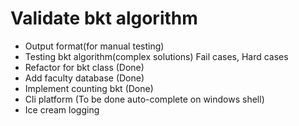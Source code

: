 # Validate bkt algorithm
- Output format(for manual testing)
- Testing bkt algorithm(complex solutions) Fail cases, Hard cases
- Refactor for bkt class (Done)
- Add faculty database (Done)
- Implement counting bkt (Done)
- Cli platform (To be done auto-complete on windows shell)
- Ice cream logging